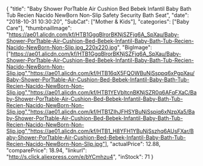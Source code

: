 {
	"title": "Baby Shower PorTtable Air Cushion Bed Bebek Infantil Baby Bath Tub Recien Nacido NewBorn Non-Slip Safety Security Bath Seat",
	"date": "2018-10-31 10:30:20",
	"SubCat": ["Mother & Kids"],
	"categories": ["Baby Care"],
	"thumbnailImage": "https://ae01.alicdn.com/kf/HTB1GgqBlrorBKNjSZFjq6A_SpXau/Baby-Shower-PorTtable-Air-Cushion-Bed-Bebek-Infantil-Baby-Bath-Tub-Recien-Nacido-NewBorn-Non-Slip.jpg_220x220.jpg",
	"BigImage": ["https://ae01.alicdn.com/kf/HTB1GgqBlrorBKNjSZFjq6A_SpXau/Baby-Shower-PorTtable-Air-Cushion-Bed-Bebek-Infantil-Baby-Bath-Tub-Recien-Nacido-NewBorn-Non-Slip.jpg","https://ae01.alicdn.com/kf/HTB16qX5FQOWBuNjSsppq6xPgpXau/Baby-Shower-PorTtable-Air-Cushion-Bed-Bebek-Infantil-Baby-Bath-Tub-Recien-Nacido-NewBorn-Non-Slip.jpg","https://ae01.alicdn.com/kf/HTB1YEVbltcnBKNjSZR0q6AFqFXaC/Baby-Shower-PorTtable-Air-Cushion-Bed-Bebek-Infantil-Baby-Bath-Tub-Recien-Nacido-NewBorn-Non-Slip.jpg","https://ae01.alicdn.com/kf/HTB1ZIhJFHSYBuNjSspiq6xNzpXa5/Baby-Shower-PorTtable-Air-Cushion-Bed-Bebek-Infantil-Baby-Bath-Tub-Recien-Nacido-NewBorn-Non-Slip.jpg","https://ae01.alicdn.com/kf/HTB1_H8YFH1YBuNjSszhq6AUsFXar/Baby-Shower-PorTtable-Air-Cushion-Bed-Bebek-Infantil-Baby-Bath-Tub-Recien-Nacido-NewBorn-Non-Slip.jpg"],
	"actualPrice": 12.88,
	"comparePrice": 18.94,
	"linkurl": "http://s.click.aliexpress.com/e/bYCmhzu4",
	"inStock": 71
}
